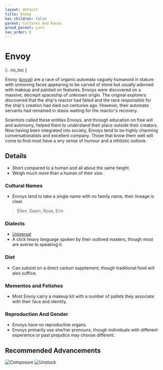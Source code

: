 ```yaml
---
layout: default
title: Envoy
has_children: false
parent: Cultures And Races
grand_parent: Lore
nav_order: 0
---
```

# Envoy
{: .no_toc }

Envoy ([ɒnvɔɪ](https://en.wikipedia.org/wiki/International_Phonetic_Alphabet)) are a race of organic automata vaguely humanoid in stature with unmoving faces appearing to be carved of stone but usually adorned with makeup and painted on features. Envoys were discovered on a massive, decrepit spaceship of unknown origin. The original explorers discovered that the ship's reactor had failed and the race responsible for the ship's creation had died out centuries ago. However, their automata servants had remained in stasis waiting for the reactor's recovery. 

Scientists called these entities Envoys, and through education on free will and autonomy, helped them to understand their place outside their creators. Now having been integrated into society, Envoys tend to be highly charming conversationalists and excellent company. Those that know them well will come to find most have a wry sense of humour and a nihilistic outlook.


## Details
* Short compared to a human and all about the same height.
* Weigh much more than a human of their size.

### Cultural Names
* Envoys tend to take a single name with no family name, their lineage is clear.

> Ellen, Dawn, Rose, Erin

### Dialects
* [Universal](Game/Terms-And-Jargon#Universal)
* A click heavy language spoken by their outlived masters, though most are averse to speaking it.

### Diet
* Can subsist on a direct carbon supplement, though traditional food will also suffice.

### Mementos and Fetishes
* Most Envoy carry a makeup kit with a number of pallets they associate with their face and identity.

### Reproduction And Gender
* Envoys have no reproductive organs.
* Envoys primarily use she/her pronouns, though individuals with different experience or past prejudice may choose different.

## Recommended Advancements
![Composure](Game/Blocks/Composure)
![Unstuck](Game/Blocks/Unstuck)

